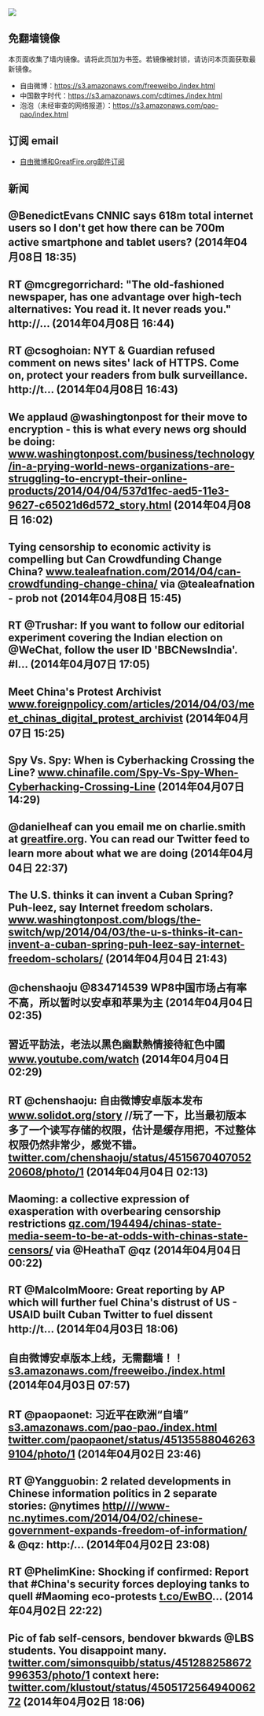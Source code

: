 <img src="https://raw.githubusercontent.com/greatfire/z/master/logos.gif" />

## 免翻墙镜像
本页面收集了墙内镜像。请将此页加为书签。若镜像被封锁，请访问本页面获取最新镜像。
* 自由微博：https://s3.amazonaws.com/freeweibo./index.html
* 中国数字时代：https://s3.amazonaws.com/cdtimes./index.html
* 泡泡（未经审查的网络报道）：https://s3.amazonaws.com/pao-pao/index.html

## 订阅 email
* <a href="https://greatfire.us7.list-manage.com/subscribe?u=854fca58782082e0cbdf204a0&id=c78949b93c">自由微博和GreatFire.org邮件订阅</a>
		
## 新闻
@BenedictEvans CNNIC says 618m total internet users so I don't get how there can be 700m active smartphone and tablet users? (2014年04月08日 18:35)
 ---
RT @mcgregorrichard: "The old-fashioned newspaper, has one advantage over high-tech alternatives: You read it. It never reads you." http://… (2014年04月08日 16:44)
 ---
RT @csoghoian: NYT &amp; Guardian refused comment on  news sites' lack of HTTPS. Come on, protect your readers from bulk surveillance. http://t… (2014年04月08日 16:43)
 ---
We applaud @washingtonpost for their move to encryption - this is what every news org should be doing: <a href="http://www.washingtonpost.com/business/technology/in-a-prying-world-news-organizations-are-struggling-to-encrypt-their-online-products/2014/04/04/537d1fec-aed5-11e3-9627-c65021d6d572_story.html">www.washingtonpost.com/business/technology/in-a-prying-world-news-organizations-are-struggling-to-encrypt-their-online-products/2014/04/04/537d1fec-aed5-11e3-9627-c65021d6d572_story.html</a> (2014年04月08日 16:02)
 ---
Tying censorship to economic activity is compelling but Can Crowdfunding Change China? <a href="http://www.tealeafnation.com/2014/04/can-crowdfunding-change-china/#sthash.o1Vb49yA.uxfs">www.tealeafnation.com/2014/04/can-crowdfunding-change-china/</a> via @tealeafnation - prob not (2014年04月08日 15:45)
 ---
RT @Trushar: If you want to follow our editorial experiment covering the Indian election on @WeChat, follow the user ID 'BBCNewsIndia'.  #I… (2014年04月07日 17:05)
 ---
Meet China's Protest Archivist <a href="http://www.foreignpolicy.com/articles/2014/04/03/meet_chinas_digital_protest_archivist">www.foreignpolicy.com/articles/2014/04/03/meet_chinas_digital_protest_archivist</a> (2014年04月07日 15:25)
 ---
Spy Vs. Spy: When is Cyberhacking Crossing the Line? <a href="https://www.chinafile.com/Spy-Vs-Spy-When-Cyberhacking-Crossing-Line">www.chinafile.com/Spy-Vs-Spy-When-Cyberhacking-Crossing-Line</a> (2014年04月07日 14:29)
 ---
@danielheaf can you email me on charlie.smith at <a href="http://greatfire.org">greatfire.org</a>. You can read our Twitter feed to learn more about what we are doing (2014年04月04日 22:37)
 ---
The U.S. thinks it can invent a Cuban Spring? Puh-leez, say Internet freedom scholars. <a href="http://www.washingtonpost.com/blogs/the-switch/wp/2014/04/03/the-u-s-thinks-it-can-invent-a-cuban-spring-puh-leez-say-internet-freedom-scholars/">www.washingtonpost.com/blogs/the-switch/wp/2014/04/03/the-u-s-thinks-it-can-invent-a-cuban-spring-puh-leez-say-internet-freedom-scholars/</a> (2014年04月04日 21:43)
 ---
@chenshaoju @834714539 WP8中国市场占有率不高，所以暂时以安卓和苹果为主 (2014年04月04日 02:35)
 ---
習近平訪法，老法以黑色幽默熱情接待紅色中國  <a href="https://www.youtube.com/watch?v=Uv89nU1hDZk&feature=youtu.be">www.youtube.com/watch</a> (2014年04月04日 02:29)
 ---
RT @chenshaoju: 自由微博安卓版本发布 <a href="http://www.solidot.org/story?sid=38993">www.solidot.org/story</a> //玩了一下，比当最初版本多了一个读写存储的权限，估计是缓存用把，不过整体权限仍然非常少，感觉不错。 <a href="https://twitter.com/chenshaoju/status/451567040705220608/photo/1">twitter.com/chenshaoju/status/451567040705220608/photo/1</a> (2014年04月04日 02:13)
 ---
Maoming: a collective expression of exasperation with overbearing censorship restrictions <a href="http://qz.com/194494/chinas-state-media-seem-to-be-at-odds-with-chinas-state-censors/#/h/58577,3/">qz.com/194494/chinas-state-media-seem-to-be-at-odds-with-chinas-state-censors/</a> via @HeathaT @qz (2014年04月04日 00:22)
 ---
RT @MalcolmMoore: Great reporting by AP which will further fuel China's distrust of US - USAID built Cuban Twitter to fuel dissent http://t… (2014年04月03日 18:06)
 ---
自由微博安卓版本上线，无需翻墙！！ <a href="https://s3.amazonaws.com/freeweibo./index.html?u=android">s3.amazonaws.com/freeweibo./index.html</a> (2014年04月03日 07:57)
 ---
RT @paopaonet: 习近平在欧洲“自墙” <a href="https://s3.amazonaws.com/pao-pao./index.html?u=article/64">s3.amazonaws.com/pao-pao./index.html</a> <a href="https://twitter.com/paopaonet/status/451355880462639104/photo/1">twitter.com/paopaonet/status/451355880462639104/photo/1</a> (2014年04月02日 23:46)
 ---
RT @Yangguobin: 2 related developments in Chinese information politics in 2 separate stories: @nytimes <a href="HTTP://http:////www-nc.nytimes.com/2014/04/02/chinese-government-expands-freedom-of-information/?=_php=true&_type=blogs&_php=true&_type=blogs&_php=true&_type=blogs&_php=true&_type=blogs&_php=true&_type=blogs&_php=true&_type=blogs&_php=true&_type=blogs&_r=6&">http////www-nc.nytimes.com/2014/04/02/chinese-government-expands-freedom-of-information/</a>
&amp; @qz: http:/… (2014年04月02日 23:08)
 ---
RT @PhelimKine: Shocking if confirmed: Report that #China's security forces deploying tanks to quell #Maoming eco-protests <a href="http://t.co/EwBO">t.co/EwBO</a>… (2014年04月02日 22:22)
 ---
Pic of fab self-censors, bendover bkwards @LBS students. You disappoint many. <a href="https://twitter.com/simonsquibb/status/451288258672996353/photo/1">twitter.com/simonsquibb/status/451288258672996353/photo/1</a> context here: <a href="https://twitter.com/klustout/status/450517256494006272">twitter.com/klustout/status/450517256494006272</a> (2014年04月02日 18:06)
 ---
